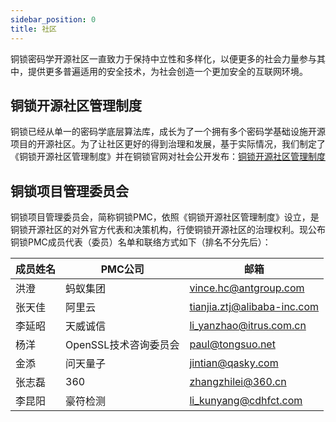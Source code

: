 ```yaml
---
sidebar_position: 0
title: 社区
---
```


铜锁密码学开源社区一直致力于保持中立性和多样化，以便更多的社会力量参与其中，提供更多普遍适用的安全技术，为社会创造一个更加安全的互联网环境。

## 铜锁开源社区管理制度

铜锁已经从单一的密码学底层算法库，成长为了一个拥有多个密码学基础设施开源项目的开源社区。为了让社区更好的得到治理和发展，基于实际情况，我们制定了《铜锁开源社区管理制度》并在铜锁官网对社会公开发布：[铜锁开源社区管理制度](https://www.tongsuo.net/blog/2024/02/02/PMC)

## 铜锁项目管理委员会

铜锁项目管理委员会，简称铜锁PMC，依照《铜锁开源社区管理制度》设立，是铜锁开源社区的对外官方代表和决策机构，行使铜锁开源社区的治理权利。现公布铜锁PMC成员代表（委员）名单和联络方式如下（排名不分先后）：

| 成员姓名 | PMC公司 | 邮箱                          |
|------|-------|-----------------------------|
| 洪澄  | 蚂蚁集团   | vince.hc@antgroup.com |
| 张天佳  | 阿里云   | tianjia.ztj@alibaba-inc.com |
| 李延昭  | 天威诚信  | li_yanzhao@itrus.com.cn     |
| 杨洋   | OpenSSL技术咨询委员会  | paul@tongsuo.net            |
| 金添   | 问天量子  | jintian@qasky.com           |
| 张志磊  | 360   | zhangzhilei@360.cn          |
| 李昆阳  | 豪符检测  | li_kunyang@cdhfct.com       |
